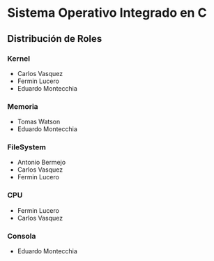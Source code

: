 # Sistema Operativo Integrado en C

## Distribución de Roles

### Kernel
* Carlos Vasquez
* Fermin Lucero
* Eduardo Montecchia

### Memoria
* Tomas Watson
* Eduardo Montecchia

### FileSystem
* Antonio Bermejo
* Carlos Vasquez
* Fermin Lucero

### CPU
* Fermin Lucero 
* Carlos Vasquez

### Consola
* Eduardo Montecchia
